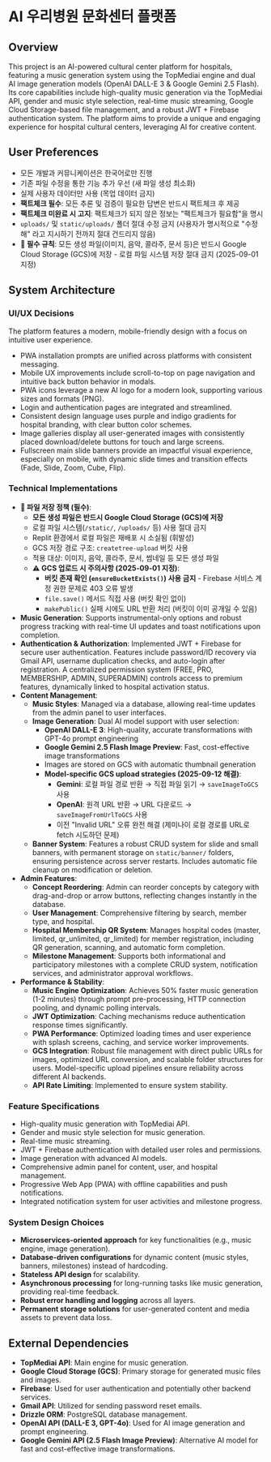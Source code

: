 # AI 우리병원 문화센터 플랫폼

## Overview
This project is an AI-powered cultural center platform for hospitals, featuring a music generation system using the TopMediai engine and dual AI image generation models (OpenAI DALL-E 3 & Google Gemini 2.5 Flash). Its core capabilities include high-quality music generation via the TopMediai API, gender and music style selection, real-time music streaming, Google Cloud Storage-based file management, and a robust JWT + Firebase authentication system. The platform aims to provide a unique and engaging experience for hospital cultural centers, leveraging AI for creative content.

## User Preferences
- 모든 개발과 커뮤니케이션은 한국어로만 진행
- 기존 파일 수정을 통한 기능 추가 우선 (새 파일 생성 최소화)
- 실제 사용자 데이터만 사용 (목업 데이터 금지)
- **팩트체크 필수**: 모든 추론 및 검증이 필요한 답변은 반드시 팩트체크 후 제공
- **팩트체크 미완료 시 고지**: 팩트체크가 되지 않은 정보는 "팩트체크가 필요함"을 명시
- `uploads/` 및 `static/uploads/` 폴더 절대 수정 금지 (사용자가 명시적으로 "수정해" 라고 지시하기 전까지 절대 건드리지 않음)
- **🚨 필수 규칙**: 모든 생성 파일(이미지, 음악, 콜라주, 문서 등)은 반드시 Google Cloud Storage (GCS)에 저장 - 로컬 파일 시스템 저장 절대 금지 (2025-09-01 지정)

## System Architecture

### UI/UX Decisions
The platform features a modern, mobile-friendly design with a focus on intuitive user experience.
- PWA installation prompts are unified across platforms with consistent messaging.
- Mobile UX improvements include scroll-to-top on page navigation and intuitive back button behavior in modals.
- PWA icons leverage a new AI logo for a modern look, supporting various sizes and formats (PNG).
- Login and authentication pages are integrated and streamlined.
- Consistent design language uses purple and indigo gradients for hospital branding, with clear button color schemes.
- Image galleries display all user-generated images with consistently placed download/delete buttons for touch and large screens.
- Fullscreen main slide banners provide an impactful visual experience, especially on mobile, with dynamic slide times and transition effects (Fade, Slide, Zoom, Cube, Flip).

### Technical Implementations
- **🚨 파일 저장 정책 (필수)**: 
    - **모든 생성 파일은 반드시 Google Cloud Storage (GCS)에 저장**
    - 로컬 파일 시스템(`/static/`, `/uploads/` 등) 사용 절대 금지
    - Replit 환경에서 로컬 파일은 재배포 시 소실됨 (휘발성)
    - GCS 저장 경로 구조: `createtree-upload` 버킷 사용
    - 적용 대상: 이미지, 음악, 콜라주, 문서, 썸네일 등 모든 생성 파일
    - **⚠️ GCS 업로드 시 주의사항 (2025-09-01 지정)**:
        - **버킷 존재 확인 (`ensureBucketExists()`) 사용 금지** - Firebase 서비스 계정 권한 문제로 403 오류 발생
        - `file.save()` 메서드 직접 사용 (버킷 확인 없이)
        - `makePublic()` 실패 시에도 URL 반환 처리 (버킷이 이미 공개일 수 있음)
- **Music Generation**: Supports instrumental-only options and robust progress tracking with real-time UI updates and toast notifications upon completion.
- **Authentication & Authorization**: Implemented JWT + Firebase for secure user authentication. Features include password/ID recovery via Gmail API, username duplication checks, and auto-login after registration. A centralized permission system (FREE, PRO, MEMBERSHIP, ADMIN, SUPERADMIN) controls access to premium features, dynamically linked to hospital activation status.
- **Content Management**:
    - **Music Styles**: Managed via a database, allowing real-time updates from the admin panel to user interfaces.
    - **Image Generation**: Dual AI model support with user selection:
        - **OpenAI DALL-E 3**: High-quality, accurate transformations with GPT-4o prompt engineering
        - **Google Gemini 2.5 Flash Image Preview**: Fast, cost-effective image transformations
        - Images are stored on GCS with automatic thumbnail generation
        - **Model-specific GCS upload strategies (2025-09-12 해결)**:
            - **Gemini**: 로컬 파일 경로 반환 → 직접 파일 읽기 → `saveImageToGCS` 사용
            - **OpenAI**: 원격 URL 반환 → URL 다운로드 → `saveImageFromUrlToGCS` 사용
            - 이전 "Invalid URL" 오류 완전 해결 (제미나이 로컬 경로를 URL로 fetch 시도하던 문제)
    - **Banner System**: Features a robust CRUD system for slide and small banners, with permanent storage on `static/banner/` folders, ensuring persistence across server restarts. Includes automatic file cleanup on modification or deletion.
- **Admin Features**:
    - **Concept Reordering**: Admin can reorder concepts by category with drag-and-drop or arrow buttons, reflecting changes instantly in the database.
    - **User Management**: Comprehensive filtering by search, member type, and hospital.
    - **Hospital Membership QR System**: Manages hospital codes (master, limited, qr_unlimited, qr_limited) for member registration, including QR generation, scanning, and automatic form completion.
    - **Milestone Management**: Supports both informational and participatory milestones with a complete CRUD system, notification services, and administrator approval workflows.
- **Performance & Stability**:
    - **Music Engine Optimization**: Achieves 50% faster music generation (1-2 minutes) through prompt pre-processing, HTTP connection pooling, and dynamic polling intervals.
    - **JWT Optimization**: Caching mechanisms reduce authentication response times significantly.
    - **PWA Performance**: Optimized loading times and user experience with splash screens, caching, and service worker improvements.
    - **GCS Integration**: Robust file management with direct public URLs for images, optimized URL conversion, and scalable folder structures for users. Model-specific upload pipelines ensure reliability across different AI backends.
    - **API Rate Limiting**: Implemented to ensure system stability.

### Feature Specifications
- High-quality music generation with TopMediai API.
- Gender and music style selection for music generation.
- Real-time music streaming.
- JWT + Firebase authentication with detailed user roles and permissions.
- Image generation with advanced AI models.
- Comprehensive admin panel for content, user, and hospital management.
- Progressive Web App (PWA) with offline capabilities and push notifications.
- Integrated notification system for user activities and milestone progress.

### System Design Choices
- **Microservices-oriented approach** for key functionalities (e.g., music engine, image generation).
- **Database-driven configurations** for dynamic content (music styles, banners, milestones) instead of hardcoding.
- **Stateless API design** for scalability.
- **Asynchronous processing** for long-running tasks like music generation, providing real-time feedback.
- **Robust error handling and logging** across all layers.
- **Permanent storage solutions** for user-generated content and media assets to prevent data loss.

## External Dependencies

- **TopMediai API**: Main engine for music generation.
- **Google Cloud Storage (GCS)**: Primary storage for generated music files and images.
- **Firebase**: Used for user authentication and potentially other backend services.
- **Gmail API**: Utilized for sending password reset emails.
- **Drizzle ORM**: PostgreSQL database management.
- **OpenAI API (DALL-E 3, GPT-4o)**: Used for AI image generation and prompt engineering.
- **Google Gemini API (2.5 Flash Image Preview)**: Alternative AI model for fast and cost-effective image transformations.